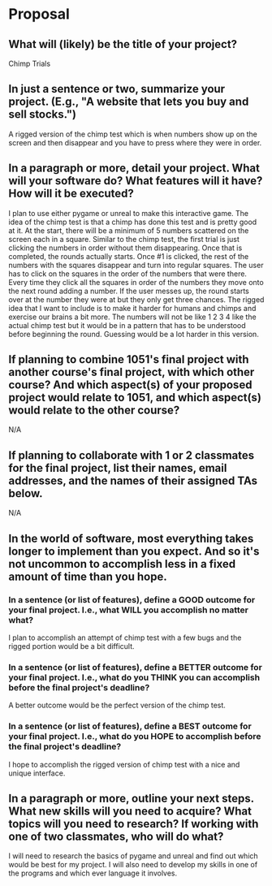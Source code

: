 # Proposal

## What will (likely) be the title of your project?

Chimp Trials

## In just a sentence or two, summarize your project. (E.g., "A website that lets you buy and sell stocks.")

A rigged version of the chimp test which is when numbers show up on the screen and then disappear and you have to press where they were in order.

## In a paragraph or more, detail your project. What will your software do? What features will it have? How will it be executed?

I plan to use either pygame or unreal to make this interactive game. The idea of the chimp test is that a chimp has done this test and is pretty good at it. At the start, there will be a minimum of 5 numbers scattered on the screen each in a square. Similar to the chimp test, the first trial is just clicking the numbers in order without them disappearing. Once that is completed, the rounds actually starts. Once #1 is clicked, the rest of the numbers with the squares disappear and turn into regular squares. The user has to click on the squares in the order of the numbers that were there. Every time they click all the squares in order of the numbers they move onto the next round adding a number. If the user messes up, the round starts over at the number they were at but they only get three chances. The rigged idea that I want to include is to make it harder for humans and chimps and exercise our brains a bit more. The numbers will not be like 1 2 3 4 like the actual chimp test but it would be in a pattern that has to be understood before beginning the round. Guessing would be a lot harder in this version.

## If planning to combine 1051's final project with another course's final project, with which other course? And which aspect(s) of your proposed project would relate to 1051, and which aspect(s) would relate to the other course?

N/A

## If planning to collaborate with 1 or 2 classmates for the final project, list their names, email addresses, and the names of their assigned TAs below.

N/A

## In the world of software, most everything takes longer to implement than you expect. And so it's not uncommon to accomplish less in a fixed amount of time than you hope.

### In a sentence (or list of features), define a GOOD outcome for your final project. I.e., what WILL you accomplish no matter what?

I plan to accomplish an attempt of chimp test with a few bugs and the rigged portion would be a bit difficult.

### In a sentence (or list of features), define a BETTER outcome for your final project. I.e., what do you THINK you can accomplish before the final project's deadline?

A better outcome would be the perfect version of the chimp test.

### In a sentence (or list of features), define a BEST outcome for your final project. I.e., what do you HOPE to accomplish before the final project's deadline?

I hope to accomplish the rigged version of chimp test with a nice and unique interface.

## In a paragraph or more, outline your next steps. What new skills will you need to acquire? What topics will you need to research? If working with one of two classmates, who will do what?

I will need to research the basics of pygame and unreal and find out which would be best for my project. I will also need to develop my skills in one of the programs and which ever language it involves.
